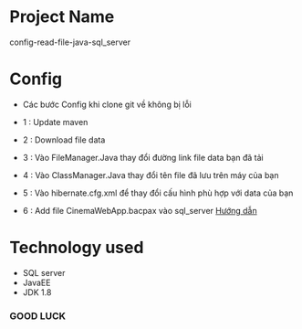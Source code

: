 # Project Name

config-read-file-java-sql_server

# Config
- Các bước Config khi clone git về không bị lỗi

- 1 : Update maven 
- 2 : Download file data 
- 3 : Vào FileManager.Java thay đổi đường link file data bạn đã tải 
- 4 : Vào ClassManager.Java thay đổi tên file đã lưu trên máy của bạn
- 5 : Vào hibernate.cfg.xml để thay đổi cấu hình phù hợp với data của bạn 
- 6 : Add file CinemaWebApp.bacpax vào sql_server [Hướng dẫn](https://youtu.be/H57nZ-aDiWM)


# Technology used
-	SQL server
- JavaEE
-	JDK 1.8

### GOOD LUCK
